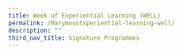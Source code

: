 ```yaml
---
title: Week of Experiential Learning (WELL)
permalink: /Marymountxperiential-learning-well/
description: ""
third_nav_title: Signature Programmes
---
```

